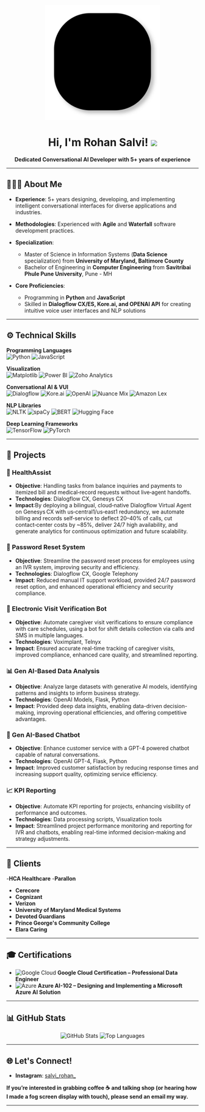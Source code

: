 <!--
If you want to add a profile view counter, you can use services like https://visitor-badge.glitch.me or https://komarev.com. 
Example: ![Visitors](https://visitor-badge.glitch.me/badge?page_id=USERNAME.REPONAME)
Replace USERNAME with your GitHub username. 
-->

<div align="center">
  <img src="lines.svg" alt="Header Image" width="300" />

  # Hi, I'm Rohan Salvi! <img src="https://media.giphy.com/media/hvRJCLFzcasrR4ia7z/giphy.gif" width="28">
  **Dedicated Conversational AI Developer with 5+ years of experience**  
</div>

---

## 👨🏻‍💻 About Me

- **Experience**: 5+ years designing, developing, and implementing intelligent conversational interfaces for diverse applications and industries.  
- **Methodologies**: Experienced with **Agile** and **Waterfall** software development practices.  
- **Specialization**:  
  - Master of Science in Information Systems (**Data Science** specialization) from **University of Maryland, Baltimore County**  
  - Bachelor of Engineering in **Computer Engineering** from **Savitribai Phule Pune University**, Pune - MH  

- **Core Proficiencies**:  
  - Programming in **Python** and **JavaScript**  
  - Skilled in **Dialogflow CX/ES, Kore.ai, and OPENAI API** for creating intuitive voice user interfaces and NLP solutions  

---

## ⚙️ Technical Skills

**Programming Languages**  
![Python](https://img.shields.io/badge/Python-3776AB?style=flat-square&logo=python&logoColor=white) 
![JavaScript](https://img.shields.io/badge/JavaScript-F7DF1E?style=flat-square&logo=javascript&logoColor=black)

**Visualization**  
![Matplotlib](https://img.shields.io/badge/Matplotlib-007ACC?style=flat-square&logo=python&logoColor=white)
![Power BI](https://img.shields.io/badge/Power%20BI-F2C811?style=flat-square&logo=powerbi&logoColor=black)
![Zoho Analytics](https://img.shields.io/badge/Zoho%20Analytics-d42127?style=flat-square&logo=zoho&logoColor=white)

**Conversational AI & VUI**  
![Dialogflow](https://img.shields.io/badge/Dialogflow-FF9800?style=flat-square&logo=dialogflow&logoColor=white)
![Kore.ai](https://img.shields.io/badge/Kore.ai-3360FF?style=flat-square)
![OpenAI](https://img.shields.io/badge/OpenAI-412991?style=flat-square&logo=openai&logoColor=white)
![Nuance Mix](https://img.shields.io/badge/NuanceMix-00758f?style=flat-square)
![Amazon Lex](https://img.shields.io/badge/Amazon%20Lex-232F3E?style=flat-square&logo=amazon-aws&logoColor=white)

**NLP Libraries**  
![NLTK](https://img.shields.io/badge/NLTK-85C44E?style=flat-square)
![spaCy](https://img.shields.io/badge/spaCy-09A3D5?style=flat-square)
![BERT](https://img.shields.io/badge/BERT-181717?style=flat-square&logo=github)
![Hugging Face](https://img.shields.io/badge/Hugging%20Face-FFD858?style=flat-square&logo=huggingface&logoColor=black)

**Deep Learning Frameworks**  
![TensorFlow](https://img.shields.io/badge/TensorFlow-FF6F00?style=flat-square&logo=TensorFlow&logoColor=white)
![PyTorch](https://img.shields.io/badge/PyTorch-EE4C2C?style=flat-square&logo=PyTorch&logoColor=white)

---

## 🚀 Projects

### 🏥 HealthAssist 
- **Objective**: Handling tasks from balance inquiries and payments to itemized bill and medical‑record requests without live‑agent handoffs.
- **Technologies**:  Dialogflow CX, Genesys CX
- **Impact**:By deploying a bilingual, cloud‑native Dialogflow Virtual Agent on Genesys CX with us‑central1/us‑east1 redundancy, we automate billing and records self‑service to deflect 20–40% of calls, cut contact‑center costs by ~85%, deliver 24/7 high availability, and generate analytics for continuous optimization and future scalability.
  
### 🔑 Password Reset System
- **Objective**: Streamline the password reset process for employees using an IVR system, improving security and efficiency.  
- **Technologies**: Dialogflow CX, Google Telephony  
- **Impact**: Reduced manual IT support workload, provided 24/7 password reset option, and enhanced operational efficiency and security compliance.

### 🏥 Electronic Visit Verification Bot
- **Objective**: Automate caregiver visit verifications to ensure compliance with care schedules, using a bot for shift details collection via calls and SMS in multiple languages.  
- **Technologies**: Voximplant, Telnyx  
- **Impact**: Ensured accurate real-time tracking of caregiver visits, improved compliance, enhanced care quality, and streamlined reporting.

### 📊 Gen AI-Based Data Analysis
- **Objective**: Analyze large datasets with generative AI models, identifying patterns and insights to inform business strategy.  
- **Technologies**: OpenAI Models, Flask, Python  
- **Impact**: Provided deep data insights, enabling data-driven decision-making, improving operational efficiencies, and offering competitive advantages.

### 💬 Gen AI-Based Chatbot
- **Objective**: Enhance customer service with a GPT-4 powered chatbot capable of natural conversations.  
- **Technologies**: OpenAI GPT-4, Flask, Python  
- **Impact**: Improved customer satisfaction by reducing response times and increasing support quality, optimizing service efficiency.

### 📈 KPI Reporting
- **Objective**: Automate KPI reporting for projects, enhancing visibility of performance and outcomes.  
- **Technologies**: Data processing scripts, Visualization tools  
- **Impact**: Streamlined project performance monitoring and reporting for IVR and chatbots, enabling real-time informed decision-making and strategy adjustments.

---

## 🤝 Clients
-**HCA Healthcare**
-**Parallon**
- **Cerecore**  
- **Cognizant**  
- **Verizon**  
- **University of Maryland Medical Systems**  
- **Devoted Guardians**  
- **Prince George's Community College**  
- **Elara Caring**  

---

## 🎓 Certifications
- <img src="https://img.icons8.com/color/48/000000/google-cloud.png" alt="Google Cloud" width="24" /> **Google Cloud Certification – Professional Data Engineer**  
- <img src="https://img.icons8.com/color/48/000000/azure-1.png" alt="Azure" width="24" /> **Azure AI-102 – Designing and Implementing a Microsoft Azure AI Solution**

---

## 📊 GitHub Stats

<!-- Substitute YOUR_GITHUB_USERNAME in the links below with your actual GitHub username -->

<p align="center">
  <img src="https://github-readme-stats.vercel.app/api?username=C4Rohan&show_icons=true&theme=radical" height="150" alt="GitHub Stats" />
  <img src="https://github-readme-stats.vercel.app/api/top-langs/?username=C4Rohan&layout=compact&theme=radical" height="150" alt="Top Languages" />
</p>

---

## 🌐 Let's Connect!


- **Instagram**: [salvi_rohan_](https://www.instagram.com/salvi_rohan_/)  

**If you’re interested in grabbing coffee ☕️ and talking shop (or hearing how I made a fog screen display with touch), please send an email my way.**  

---
